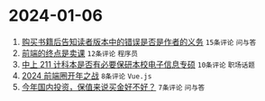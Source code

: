 # 2024-01-06

1. [购买书籍后告知读者版本中的错误是否是作者的义务](https://www.v2ex.com/t/1006332) `15条评论` `问与答`
1. [前端的终点是卖课](https://www.v2ex.com/t/1006330) `12条评论` `程序员`
1. [中上 211 计科本是否有必要保研本校电子信息专硕](https://www.v2ex.com/t/1006334) `10条评论` `职场话题`
1. [2024 前端圈开年之战](https://www.v2ex.com/t/1006336) `8条评论` `Vue.js`
1. [今年国内投资，保值来说买金好不好？](https://www.v2ex.com/t/1006331) `7条评论` `问与答`
